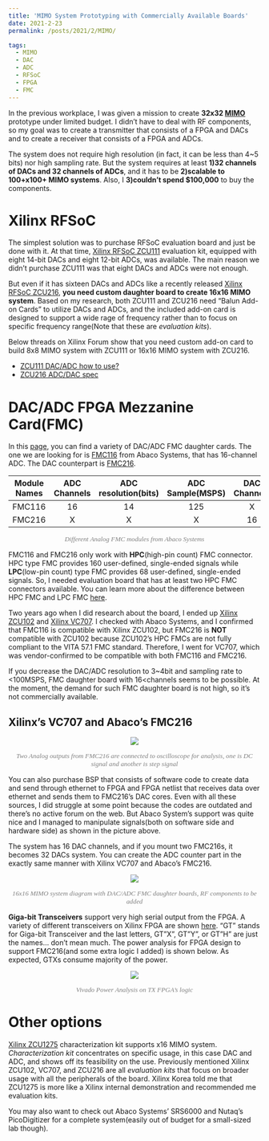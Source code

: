 ```yaml
---
title: 'MIMO System Prototyping with Commercially Available Boards'
date: 2021-2-23
permalink: /posts/2021/2/MIMO/

tags:
  - MIMO
  - DAC
  - ADC
  - RFSoC
  - FPGA
  - FMC
---
```


In the previous workplace, I was given a mission to create **32x32 [MIMO]( https://en.wikipedia.org/wiki/MIMO)** prototype under limited budget. 
I didn’t have to deal with RF components, so my goal was to create a transmitter that consists of a FPGA and DACs and to create a receiver that consists of a FPGA and ADCs.

The system does not require high resolution (in fact, it can be less than 4~5 bits) nor high sampling rate. But the system requires 
at least **1)32 channels of DACs and 32 channels of ADCs**, and it has to be **2)scalable to 100+x100+ MIMO systems**. 
Also, I **3)couldn’t spend $100,000** to buy the components.

Xilinx RFSoC
======
The simplest solution was to purchase RFSoC evaluation board and just be done with it. 
At that time, [Xilinx RFSoC ZCU111](https://www.xilinx.com/products/boards-and-kits/zcu111.html) evaluation kit, 
equipped with eight 14-bit DACs and eight 12-bit ADCs, was available. The main reason we didn’t purchase ZCU111 was that eight DACs and ADCs were not enough. 

But even if it has sixteen DACs and ADCs like a recently released [Xilinx RFSoC ZCU216](https://www.xilinx.com/products/boards-and-kits/zcu216.html), 
**you need custom daughter board to create 16x16 MIMO system**. Based on my research, both ZCU111 and ZCU216 need “Balun Add-on Cards” to utilize DACs and ADCs, 
and the included add-on card is designed to support a wide rage of frequency rather than to focus on specific frequency range(Note that these are _evaluation kits_).

Below threads on Xilinx Forum show that you need custom add-on card to build 8x8 MIMO system with ZCU111 or 16x16 MIMO system with ZCU216.
- [ZCU111 DAC/ADC how to use?](https://forums.xilinx.com/t5/Xilinx-Evaluation-Boards/ZCU111-DAC-ADC-how-to-use/m-p/960343)
- [ZCU216 ADC/DAC spec](https://forums.xilinx.com/t5/Versal-and-UltraScale/ZCU216-ADC-DAC-spec/m-p/1207140#M16220)

DAC/ADC FPGA Mezzanine Card(FMC)
======
In this [page]( https://www.xilinx.com/products/boards-and-kits/fmc-cards.html), you can find a variety of DAC/ADC FMC daughter cards. 
The one we are looking for is [FMC116]( https://www.abaco.com/products/fmc116-fpga-mezzanine-card) from Abaco Systems, that has 16-channel ADC. 
The DAC counterpart is [FMC216](https://www.abaco.com/products/fmc216-fpga-mezzanine-card).

| Module Names | ADC Channels | ADC resolution(bits) | ADC Sample(MSPS) | DAC Channels | DAC Resolution(bits) | DAC Sample(MSPS) |
| :-: | :-: | :-: | :-: | :-: | :-: | :-: |
| FMC116 | 16 | 14 | 125 | X | X | X |
| FMC216 | X | X | X | 16 | 16 | 312.5 |
<p style="font-family: times, serif; font-size:10pt; font-style:italic; text-align:center; color:grey">
    Different Analog FMC modules from Abaco Systems
</p>

FMC116 and FMC216 only work with **HPC**(high-pin count) FMC connector. HPC type FMC provides 160 user-defined, 
single-ended signals while **LPC**(low-pin count) type FMC provides 68 user-defined, single-ended signals. 
So, I needed evaluation board that has at least two HPC FMC connectors available. 
You can learn more about the difference between HPC FMC and LPC FMC [here]( https://fmchub.github.io/appendix/VITA57_FMC_HPC_LPC_SIGNALS_AND_PINOUT.html).

Two years ago when I did research about the board, 
I ended up [Xilinx ZCU102]( https://www.xilinx.com/products/boards-and-kits/ek-u1-zcu102-g.html) 
and [Xilinx VC707]( https://www.xilinx.com/products/boards-and-kits/ek-v7-vc707-g.html). 
I checked with Abaco Systems, and I confirmed that FMC116 is compatible with Xilinx ZCU102, 
but FMC216 is **NOT** compatible with ZCU102 because ZCU102’s HPC FMCs are not fully compliant to the VITA 57.1 FMC standard. 
Therefore, I went for VC707, which was vendor-confirmed to be compatible with both FMC116 and FMC216.

If you decrease the DAC/ADC resolution to 3~4bit and sampling rate to <100MSPS, FMC daughter board with 16<channels seems to be possible. 
At the moment, the demand for such FMC daughter board is not high, so it’s not commercially available.

Xilinx’s VC707 and Abaco’s FMC216
------
<p align="center"> <img src="https://dj-park.github.io/images/posts_img/VC7070_FMC216.jpg"> </p>
<p style="font-family: times, serif; font-size:10pt; font-style:italic; text-align:center; color:grey">
Two Analog outputs from FMC216 are connected to oscilloscope for analysis, one is DC signal and another is step signal
</p>

You can also purchase BSP that consists of software code to create data and send through ethernet to FPGA and FPGA netlist 
that receives data over ethernet and sends them to FMC216’s DAC cores. 
Even with all these sources, I did struggle at some point because the codes are outdated and there’s no active forum on the web. 
But Abaco System’s support was quite nice and I managed to manipulate signals(both on software side and hardware side) as shown in the picture above. 

The system has 16 DAC channels, and if you mount two FMC216s, it becomes 32 DACs system. You can create the ADC counter part in the exactly 
same manner with Xilinx VC707 and Abaco’s FMC216.

<p align="center"> <img src="https://dj-park.github.io/images/posts_img/mimo_system.png"> </p>
<p style="font-family: times, serif; font-size:10pt; font-style:italic; text-align:center; color:grey">
16x16 MIMO system diagram with DAC/ADC FMC daughter boards, RF components to be added
</p>

**Giga-bit Transceivers** support very high serial output from the FPGA. 
A variety of different transceivers on Xilinx FPGA are shown [here](https://www.xilinx.com/products/technology/high-speed-serial.html#overview). 
“GT” stands for Giga-bit Transceiver and the last letters, GT”X”, GT”Y”, or GT”H” are just the names… don’t mean much. 
The power analysis for FPGA design to support FMC216(and some extra logic I added) is shown below. As expected, GTXs consume majority of the power.

<p align="center"> <img src="https://dj-park.github.io/images/posts_img/power_analysis_tx_fpga.JPG"> </p>
<p style="font-family: times, serif; font-size:10pt; font-style:italic; text-align:center; color:grey">
Vivado Power Analysis on TX FPGA’s logic
</p>

Other options
======
[Xilinx ZCU1275]( https://www.xilinx.com/products/boards-and-kits/zcu1275.html#overview)  characterization kit supports 
x16 MIMO system. _Characterization kit_ concentrates on specific usage, in this case DAC and ADC, and shows off its feasibility on the use. 
Previously mentioned Xilinx ZCU102, VC707, and ZCU216 are all _evaluation kits_ that focus on broader usage with all the peripherals of the board. 
Xilinx Korea told me that ZCU1275 is more like a Xilinx internal demonstration and recommended me evaluation kits. 

You may also want to check out Abaco Systems’ SRS6000 and Nutaq’s PicoDigitizer for a complete system(easily out of budget for a small-sized lab though).
